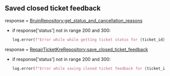 ## Saved closed ticket feedback

response = [BruinRepository:get_status_and_cancellation_reasons](../../repositories/bruin_repository/get_status_and_cancellation_reasons.md)

* if response['status'] not in range 200 and 300:
    ```python
    log.error(f"Error while while getting ticket status for {ticket_id}")
    ```

response = [RepairTicketKreRepository:save_closed_ticket_feedback](../../repositories/repair_ticket_kre_repository/save_closed_ticket_feedback.md)

* if response['status'] not in range 200 and 300:
    ```python
    log.error(f"Error while saving closed ticket feedback for {ticket_id}")
    ```
